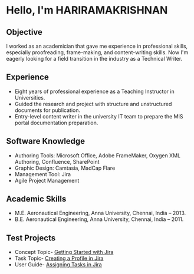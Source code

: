 # Hello, I'm HARIRAMAKRISHNAN

## Objective
I worked as an academician that gave me experience in professional skills, especially proofreading, frame-making, and content-writing skills. Now I'm eagerly looking for a field transition in the industry as a Technical Writer.

## Experience
 - Eight years of professional experience as a Teaching Instructor in Universities.
 - Guided the research and project with structure and unstructured documents for publication.
 - Entry-level content writer in the university IT team to prepare the MIS portal documentation preparation.

  ## Software Knowledge
  - Authoring Tools: Microsoft Office, Adobe FrameMaker, Oxygen XML Authoring, Confluence, SharePoint
  - Graphic Design: Camtasia, MadCap Flare
  - Management Tool: Jira
  - Agile Project Management

## Academic Skills
  - M.E. Aeronautical Engineering, Anna University, Chennai, India – 2013.
  - B.E. Aeronautical Engineering, Anna University, Chennai, India – 2011.

## Test Projects
 - Concept Topic- [Getting Started with Jira](https://1drv.ms/w/s!AvY51_mRYwHq7zFmLQI2k538IvtF?e=CZa8KJ)
 - Task Topic- [Creating a Profile in Jira](https://1drv.ms/w/s!AvY51_mRYwHq7y9nU4o79zkDEZon?e=WaFstu)
 - User Guide- [Assigning Tasks in Jira](https://1drv.ms/w/s!AvY51_mRYwHq7iW8xRfX3shosg3g?e=uAreEP)
